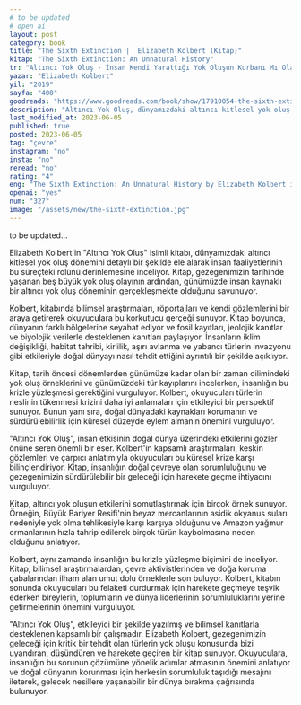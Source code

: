 ```yaml
---
# to be updated
# open ai
layout: post
category: book
title: "The Sixth Extinction |  Elizabeth Kolbert (Kitap)"
kitap: "The Sixth Extinction: An Unnatural History"
tr: "Altıncı Yok Oluş - İnsan Kendi Yarattığı Yok Oluşun Kurbanı Mı Olacak?"
yazar: "Elizabeth Kolbert"
yil: "2019"
sayfa: "400"
goodreads: "https://www.goodreads.com/book/show/17910054-the-sixth-extinction"
description: "Altıncı Yok Oluş, dünyamızdaki altıncı kitlesel yok oluş dönemini detaylı bir şekilde ele alarak insan faaliyetlerinin bu süreçteki rolünü derinlemesine inceliyor."
last_modified_at: 2023-06-05
published: true
posted: 2023-06-05
tag: "çevre"
instagram: "no"
insta: "no"
reread: "no"
rating: "4"
eng: "The Sixth Extinction: An Unnatural History by Elizabeth Kolbert is a compelling exploration of the ongoing mass extinction event caused by human activities. Through thorough research and vivid storytelling, Kolbert highlights the devastating impact of climate change, habitat destruction, and other factors on Earth's biodiversity. Urging readers to take action, the book serves as a poignant reminder of our responsibility to protect the planet and its diverse species."
openai: "yes"
num: "327"
image: "/assets/new/the-sixth-extinction.jpg"
---
```


to be updated...

Elizabeth Kolbert'in "Altıncı Yok Oluş" isimli kitabı, dünyamızdaki altıncı kitlesel yok oluş dönemini detaylı bir şekilde ele alarak insan faaliyetlerinin bu süreçteki rolünü derinlemesine inceliyor. Kitap, gezegenimizin tarihinde yaşanan beş büyük yok oluş olayının ardından, günümüzde insan kaynaklı bir altıncı yok oluş döneminin gerçekleşmekte olduğunu savunuyor.

Kolbert, kitabında bilimsel araştırmaları, röportajları ve kendi gözlemlerini bir araya getirerek okuyuculara bu korkutucu gerçeği sunuyor. Kitap boyunca, dünyanın farklı bölgelerine seyahat ediyor ve fosil kayıtları, jeolojik kanıtlar ve biyolojik verilerle desteklenen kanıtları paylaşıyor. İnsanların iklim değişikliği, habitat tahribi, kirlilik, aşırı avlanma ve yabancı türlerin invazyonu gibi etkileriyle doğal dünyayı nasıl tehdit ettiğini ayrıntılı bir şekilde açıklıyor.

Kitap, tarih öncesi dönemlerden günümüze kadar olan bir zaman dilimindeki yok oluş örneklerini ve günümüzdeki tür kayıplarını incelerken, insanlığın bu krizle yüzleşmesi gerektiğini vurguluyor. Kolbert, okuyucuları türlerin neslinin tükenmesi krizini daha iyi anlamaları için etkileyici bir perspektif sunuyor. Bunun yanı sıra, doğal dünyadaki kaynakları korumanın ve sürdürülebilirlik için küresel düzeyde eylem almanın önemini vurguluyor.

"Altıncı Yok Oluş", insan etkisinin doğal dünya üzerindeki etkilerini gözler önüne seren önemli bir eser. Kolbert'in kapsamlı araştırmaları, keskin gözlemleri ve çarpıcı anlatımıyla okuyucuları bu küresel krize karşı bilinçlendiriyor. Kitap, insanlığın doğal çevreye olan sorumluluğunu ve gezegenimizin sürdürülebilir bir geleceği için harekete geçme ihtiyacını vurguluyor.

Kitap, altıncı yok oluşun etkilerini somutlaştırmak için birçok örnek sunuyor. Örneğin, Büyük Bariyer Resifi'nin beyaz mercanlarının asidik okyanus suları nedeniyle yok olma tehlikesiyle karşı karşıya olduğunu ve Amazon yağmur ormanlarının hızla tahrip edilerek birçok türün kaybolmasına neden olduğunu anlatıyor.

Kolbert, aynı zamanda insanlığın bu krizle yüzleşme biçimini de inceliyor. Kitap, bilimsel araştırmalardan, çevre aktivistlerinden ve doğa koruma çabalarından ilham alan umut dolu örneklerle son buluyor. Kolbert, kitabın sonunda okuyucuları bu felaketi durdurmak için harekete geçmeye teşvik ederken bireylerin, toplumların ve dünya liderlerinin sorumluluklarını yerine getirmelerinin önemini vurguluyor.

"Altıncı Yok Oluş", etkileyici bir şekilde yazılmış ve bilimsel kanıtlarla desteklenen kapsamlı bir çalışmadır. Elizabeth Kolbert, gezegenimizin geleceği için kritik bir tehdit olan türlerin yok oluşu konusunda bizi uyandıran, düşündüren ve harekete geçiren bir kitap sunuyor. Okuyuculara, insanlığın bu sorunun çözümüne yönelik adımlar atmasının önemini anlatıyor ve doğal dünyanın korunması için herkesin sorumluluk taşıdığı mesajını ileterek, gelecek nesillere yaşanabilir bir dünya bırakma çağrısında bulunuyor.
